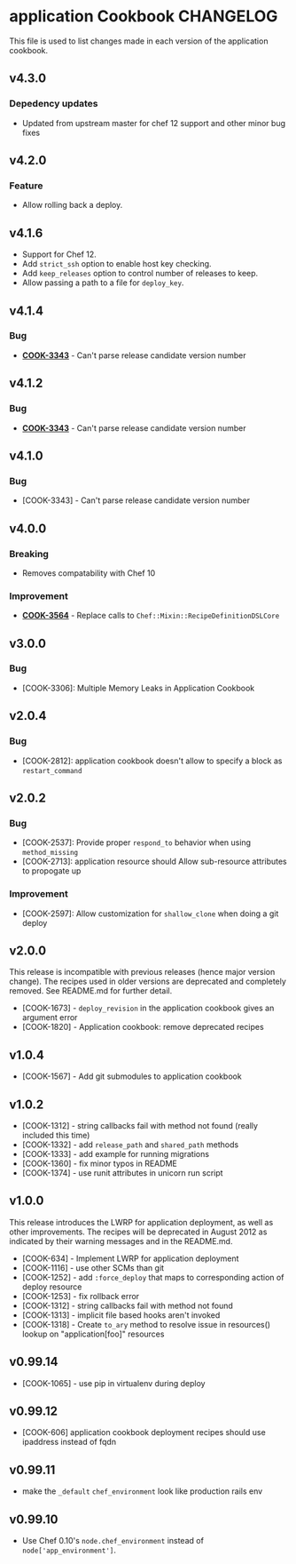 application Cookbook CHANGELOG
=======================
This file is used to list changes made in each version of the application cookbook.

v4.3.0
------
### Depedency updates
- Updated from upstream master for chef 12 support and other minor bug fixes

v4.2.0
------
### Feature
- Allow rolling back a deploy.


v4.1.6
------
- Support for Chef 12.
- Add `strict_ssh` option to enable host key checking.
- Add `keep_releases` option to control number of releases to keep.
- Allow passing a path to a file for `deploy_key`.

v4.1.4
------
### Bug
- **[COOK-3343](https://tickets.opscode.com/browse/COOK-3343)** - Can't parse release candidate version number


v4.1.2
------
### Bug
- **[COOK-3343](https://tickets.opscode.com/browse/COOK-3343)** - Can't parse release candidate version number


v4.1.0
------
### Bug
- [COOK-3343] - Can't parse release candidate version number


v4.0.0
------
### Breaking
- Removes compatability with Chef 10

### Improvement
- **[COOK-3564](https://tickets.opscode.com/browse/COOK-3564)** - Replace calls to `Chef::Mixin::RecipeDefinitionDSLCore`

v3.0.0
------
### Bug
- [COOK-3306]: Multiple Memory Leaks in Application Cookbook

v2.0.4
------
### Bug
- [COOK-2812]: application cookbook doesn't allow to specify a block as `restart_command`

v2.0.2
------
### Bug
- [COOK-2537]: Provide proper `respond_to` behavior when using `method_missing`
- [COOK-2713]: application resource should Allow sub-resource attributes to propogate up

### Improvement
- [COOK-2597]: Allow customization for `shallow_clone` when doing a git deploy

v2.0.0
------
This release is incompatible with previous releases (hence major version change). The recipes used in older versions are deprecated and completely removed. See README.md for further detail.

- [COOK-1673] - `deploy_revision` in the application cookbook gives an argument error
- [COOK-1820] - Application cookbook: remove deprecated recipes

v1.0.4
------
- [COOK-1567] - Add git submodules to application cookbook

v1.0.2
------
- [COOK-1312] - string callbacks fail with method not found (really included this time)
- [COOK-1332] - add `release_path` and `shared_path` methods
- [COOK-1333] - add example for running migrations
- [COOK-1360] - fix minor typos in README
- [COOK-1374] - use runit attributes in unicorn run script

v1.0.0
------
This release introduces the LWRP for application deployment, as well as other improvements. The recipes will be deprecated in August 2012 as indicated by their warning messages and in the README.md.

- [COOK-634] - Implement LWRP for application deployment
- [COOK-1116] - use other SCMs than git
- [COOK-1252] - add `:force_deploy` that maps to corresponding action of deploy resource
- [COOK-1253] - fix rollback error
- [COOK-1312] - string callbacks fail with method not found
- [COOK-1313] - implicit file based hooks aren't invoked
- [COOK-1318] - Create `to_ary` method to resolve issue in resources() lookup on "application[foo]" resources

v0.99.14
--------
- [COOK-1065] - use pip in virtualenv during deploy

v0.99.12
--------
- [COOK-606] application cookbook deployment recipes should use ipaddress instead of fqdn

v0.99.11
--------
- make the `_default` `chef_environment` look like production rails env

v0.99.10
--------
- Use Chef 0.10's `node.chef_environment` instead of `node['app_environment']`.
